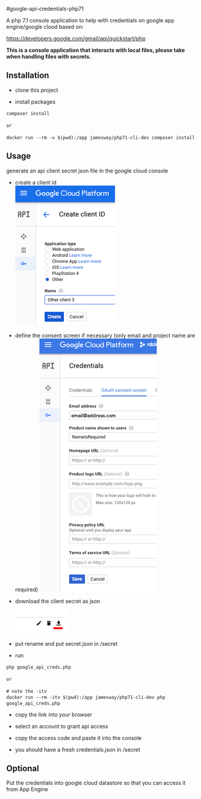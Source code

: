 #google-api-credentials-php71

A php 7.1 console application to help with credentials on google app engine/google cloud based on: 

https://developers.google.com/gmail/api/quickstart/php

**This is a console application that interacts with local files, please take when handling files with secrets.** 

## Installation

- clone this project

- install packages

```
composer install

or

docker run --rm -v $(pwd):/app jamesway/php71-cli-dev composer install
```


## Usage

generate an api client secret json file in the google cloud console

- create a client id  
![Alt text](./README/create_id.png)


- define the consent screen if necessary (only email and project name are required)
![Alt text](./README/consent_screen.png)


- download the client secret as json  
![Alt text](./README/save_as_json.png)



- put rename and put secret.json in /secret

- run
```
php google_api_creds.php

or 

# note the -itv
docker run --rm -itv $(pwd):/app jamesway/php71-cli-dev php google_api_creds.php
```

- copy the link into your browser

- select an account to grant api access

- copy the access code and paste it into the console

- you should have a fresh credentials.json in /secret

## Optional

Put the credentials into google cloud datastore so that you can access it from App Engine


